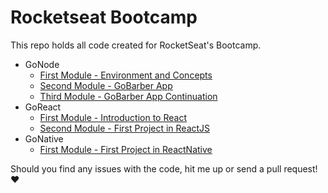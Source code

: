# Rocketseat Bootcamp

This repo holds all code created for RocketSeat's Bootcamp.

- GoNode
  - [First Module - Environment and Concepts](gonode/module1)
  - [Second Module - GoBarber App](gonode/module2)
  - [Third Module - GoBarber App Continuation](gonode/module3)
- GoReact
  - [First Module - Introduction to React](goreact/module1)
  - [Second Module - First Project in ReactJS](goreact/module2)
- GoNative
  - [First Module - First Project in ReactNative](gonative/module1)

Should you find any issues with the code, hit me up or send a pull request! :heart:
